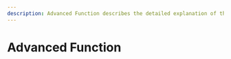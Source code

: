 ```yaml
---
description: Advanced Function describes the detailed explanation of the advanced functions.
---
```



# Advanced Function



